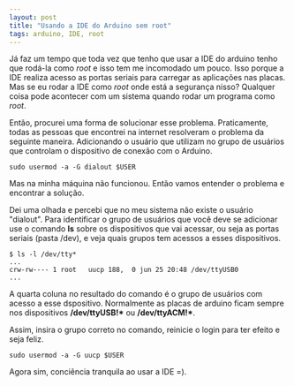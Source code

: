 ```yaml
---
layout: post
title: "Usando a IDE do Arduino sem root"
tags: arduino, IDE, root
---
```


Já faz um tempo que toda vez que tenho que usar a IDE do arduino tenho que rodá-la como _root_ e isso tem me incomodado um pouco. Isso porque a IDE realiza acesso as portas seriais para carregar as aplicações nas placas. Mas se eu rodar a IDE como _root_ onde está a segurança nisso? Qualquer coisa pode acontecer com um sistema quando rodar um programa como _root_.

Então, procurei uma forma de solucionar esse problema. Praticamente, todas as pessoas que encontrei na internet resolveram o problema da seguinte maneira. Adicionando o usuário que utilizam no grupo de usuários que controlam o dispositivo de conexão com o Arduino.

```
sudo usermod -a -G dialout $USER

```

Mas na minha máquina não funcionou. Então vamos entender o problema e encontrar a solução. 

<!-- more -->

Dei uma olhada e percebi que no meu sistema não existe o usuário "dialout". Para identificar o grupo de usuários que você deve se adicionar use o comando __ls__ sobre os dispositivos que vai acessar, ou seja as portas seriais (pasta /dev), e veja quais grupos tem acessos a esses dispositivos.

```
$ ls -l /dev/tty*
...
crw-rw---- 1 root   uucp 188,  0 jun 25 20:48 /dev/ttyUSB0
...

```
A quarta coluna no resultado do comando é o grupo de usuários com acesso a esse dspositivo. Normalmente as placas de arduino ficam sempre nos dispositivos __/dev/ttyUSB!*__ ou __/dev/ttyACM!*__. 

Assim, insira o grupo correto no comando, reinicie o login para ter efeito e seja feliz.

```
sudo usermod -a -G uucp $USER
```

Agora sim, conciência tranquila ao usar a IDE =).

